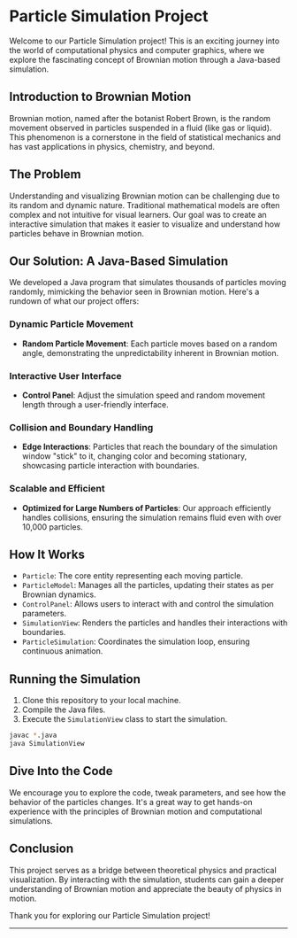 # Particle Simulation Project

Welcome to our Particle Simulation project! This is an exciting journey into the world of computational physics and computer graphics, where we explore the fascinating concept of Brownian motion through a Java-based simulation.

## Introduction to Brownian Motion

Brownian motion, named after the botanist Robert Brown, is the random movement observed in particles suspended in a fluid (like gas or liquid). This phenomenon is a cornerstone in the field of statistical mechanics and has vast applications in physics, chemistry, and beyond.

## The Problem

Understanding and visualizing Brownian motion can be challenging due to its random and dynamic nature. Traditional mathematical models are often complex and not intuitive for visual learners. Our goal was to create an interactive simulation that makes it easier to visualize and understand how particles behave in Brownian motion.

## Our Solution: A Java-Based Simulation

We developed a Java program that simulates thousands of particles moving randomly, mimicking the behavior seen in Brownian motion. Here's a rundown of what our project offers:

### Dynamic Particle Movement
- **Random Particle Movement**: Each particle moves based on a random angle, demonstrating the unpredictability inherent in Brownian motion.

### Interactive User Interface
- **Control Panel**: Adjust the simulation speed and random movement length through a user-friendly interface.

### Collision and Boundary Handling
- **Edge Interactions**: Particles that reach the boundary of the simulation window "stick" to it, changing color and becoming stationary, showcasing particle interaction with boundaries.

### Scalable and Efficient
- **Optimized for Large Numbers of Particles**: Our approach efficiently handles collisions, ensuring the simulation remains fluid even with over 10,000 particles.

## How It Works

- `Particle`: The core entity representing each moving particle.
- `ParticleModel`: Manages all the particles, updating their states as per Brownian dynamics.
- `ControlPanel`: Allows users to interact with and control the simulation parameters.
- `SimulationView`: Renders the particles and handles their interactions with boundaries.
- `ParticleSimulation`: Coordinates the simulation loop, ensuring continuous animation.

## Running the Simulation

1. Clone this repository to your local machine.
2. Compile the Java files.
3. Execute the `SimulationView` class to start the simulation.

```bash
javac *.java
java SimulationView
```

## Dive Into the Code

We encourage you to explore the code, tweak parameters, and see how the behavior of the particles changes. It's a great way to get hands-on experience with the principles of Brownian motion and computational simulations.

## Conclusion

This project serves as a bridge between theoretical physics and practical visualization. By interacting with the simulation, students can gain a deeper understanding of Brownian motion and appreciate the beauty of physics in motion.

Thank you for exploring our Particle Simulation project!

---